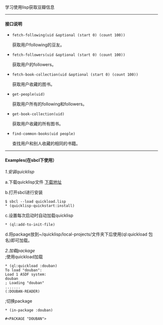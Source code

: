 学习使用lisp获取豆瓣信息

* * * * *

#### 接口说明
*     fetch-following(uid &optional (start 0) (count 100))  
  获取用户following的豆友。  
  
*     fetch-followers(uid &optional (start 0) (count 100))  
  获取用户的followers。  
  
*     fetch-book-collection(uid &optional (start 0) (count 100))  
  获取用户收藏的图书。  
  
*     get-people(uid)  
  获取用户所有的following和followers。  
  
*     get-book-collection(uid)  
  获取用户收藏的所有图书。  
  
*     find-common-books(uid people)  
  查找用户和别人收藏的相同的书籍。
  
  
* * * * *

#### Examples(在sbcl下使用）

*1.安装quicklisp*

a.下载quicklisp文件
  [下载地址](http://beta.quicklisp.org/quicklisp.lisp)
  
b.打开sbcl进行安装

    $ sbcl --load quickload.lisp
    * (quicklisp-quickstart:install)
    
c.设置每次启动时自动加载quicklisp
    
    * (ql:add-to-init-file)
    
d.将package放到~/quicklisp/local-projects/文件夹下后使用(ql:quickload 包名)即可加载。

*2.加载package*  
  ;使用quickload加载

    * (ql:quickload :douban)
    To load "douban":
    Load 1 ASDF system:
    douban
    ; Loading "douban"
    .......
    (:DOUBAN-READER)
    
  ;切换package
  
    * (in-package :douban)

    #<PACKAGE "DOUBAN">
    
